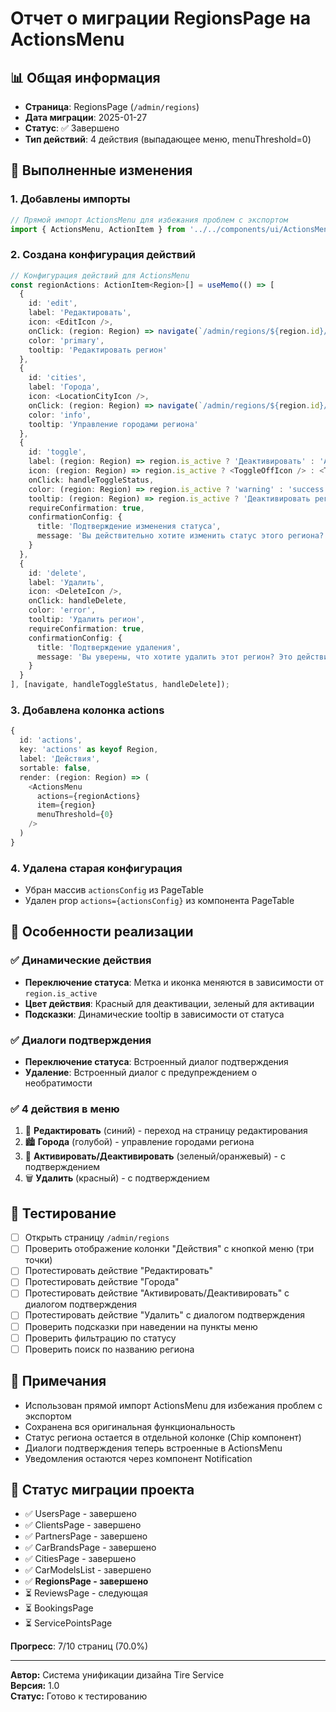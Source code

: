 # Отчет о миграции RegionsPage на ActionsMenu

## 📊 Общая информация
- **Страница**: RegionsPage (`/admin/regions`)
- **Дата миграции**: 2025-01-27
- **Статус**: ✅ Завершено
- **Тип действий**: 4 действия (выпадающее меню, menuThreshold=0)

## 🔄 Выполненные изменения

### 1. Добавлены импорты
```typescript
// Прямой импорт ActionsMenu для избежания проблем с экспортом
import { ActionsMenu, ActionItem } from '../../components/ui/ActionsMenu/ActionsMenu';
```

### 2. Создана конфигурация действий
```typescript
// Конфигурация действий для ActionsMenu
const regionActions: ActionItem<Region>[] = useMemo(() => [
  {
    id: 'edit',
    label: 'Редактировать',
    icon: <EditIcon />,
    onClick: (region: Region) => navigate(`/admin/regions/${region.id}/edit`),
    color: 'primary',
    tooltip: 'Редактировать регион'
  },
  {
    id: 'cities',
    label: 'Города',
    icon: <LocationCityIcon />,
    onClick: (region: Region) => navigate(`/admin/regions/${region.id}/cities`),
    color: 'info',
    tooltip: 'Управление городами региона'
  },
  {
    id: 'toggle',
    label: (region: Region) => region.is_active ? 'Деактивировать' : 'Активировать',
    icon: (region: Region) => region.is_active ? <ToggleOffIcon /> : <ToggleOnIcon />,
    onClick: handleToggleStatus,
    color: (region: Region) => region.is_active ? 'warning' : 'success',
    tooltip: (region: Region) => region.is_active ? 'Деактивировать регион' : 'Активировать регион',
    requireConfirmation: true,
    confirmationConfig: {
      title: 'Подтверждение изменения статуса',
      message: 'Вы действительно хотите изменить статус этого региона?',
    }
  },
  {
    id: 'delete',
    label: 'Удалить',
    icon: <DeleteIcon />,
    onClick: handleDelete,
    color: 'error',
    tooltip: 'Удалить регион',
    requireConfirmation: true,
    confirmationConfig: {
      title: 'Подтверждение удаления',
      message: 'Вы уверены, что хотите удалить этот регион? Это действие нельзя отменить.',
    }
  }
], [navigate, handleToggleStatus, handleDelete]);
```

### 3. Добавлена колонка actions
```typescript
{
  id: 'actions',
  key: 'actions' as keyof Region,
  label: 'Действия',
  sortable: false,
  render: (region: Region) => (
    <ActionsMenu
      actions={regionActions}
      item={region}
      menuThreshold={0}
    />
  )
}
```

### 4. Удалена старая конфигурация
- Убран массив `actionsConfig` из PageTable
- Удален prop `actions={actionsConfig}` из компонента PageTable

## 🎯 Особенности реализации

### ✅ Динамические действия
- **Переключение статуса**: Метка и иконка меняются в зависимости от `region.is_active`
- **Цвет действия**: Красный для деактивации, зеленый для активации
- **Подсказки**: Динамические tooltip в зависимости от статуса

### ✅ Диалоги подтверждения
- **Переключение статуса**: Встроенный диалог подтверждения
- **Удаление**: Встроенный диалог с предупреждением о необратимости

### ✅ 4 действия в меню
1. 🔧 **Редактировать** (синий) - переход на страницу редактирования
2. 🏙️ **Города** (голубой) - управление городами региона  
3. 🔄 **Активировать/Деактивировать** (зеленый/оранжевый) - с подтверждением
4. 🗑️ **Удалить** (красный) - с подтверждением

## 🧪 Тестирование
- [ ] Открыть страницу `/admin/regions`
- [ ] Проверить отображение колонки "Действия" с кнопкой меню (три точки)
- [ ] Протестировать действие "Редактировать"
- [ ] Протестировать действие "Города"
- [ ] Протестировать действие "Активировать/Деактивировать" с диалогом подтверждения
- [ ] Протестировать действие "Удалить" с диалогом подтверждения
- [ ] Проверить подсказки при наведении на пункты меню
- [ ] Проверить фильтрацию по статусу
- [ ] Проверить поиск по названию региона

## 📝 Примечания
- Использован прямой импорт ActionsMenu для избежания проблем с экспортом
- Сохранена вся оригинальная функциональность
- Статус региона остается в отдельной колонке (Chip компонент)
- Диалоги подтверждения теперь встроенные в ActionsMenu
- Уведомления остаются через компонент Notification

## 🔄 Статус миграции проекта
- ✅ UsersPage - завершено
- ✅ ClientsPage - завершено  
- ✅ PartnersPage - завершено
- ✅ CarBrandsPage - завершено
- ✅ CitiesPage - завершено
- ✅ CarModelsList - завершено
- ✅ **RegionsPage - завершено**
- ⏳ ReviewsPage - следующая
- ⏳ BookingsPage
- ⏳ ServicePointsPage

**Прогресс**: 7/10 страниц (70.0%)

---

**Автор:** Система унификации дизайна Tire Service  
**Версия:** 1.0  
**Статус:** Готово к тестированию 